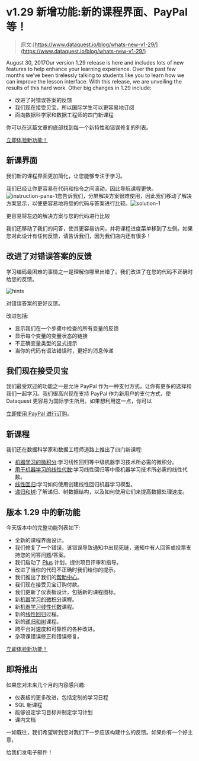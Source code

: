 # v1.29 新增功能:新的课程界面、PayPal 等！

> 原文:[https://www.dataquest.io/blog/whats-new-v1-29/](https://www.dataquest.io/blog/whats-new-v1-29/)

August 30, 2017Our version 1.29 release is here and includes lots of new features to help enhance your learning experience. Over the past few months we’ve been tirelessly talking to students like you to learn how we can improve the lesson interface. With this release, we are unveiling the results of this hard work. Other big changes in 1.29 include:

*   改进了对错误答案的反馈
*   我们现在接受贝宝，所以国际学生可以更容易地订阅
*   面向数据科学家和数据工程师的四门新课程

你可以在这篇文章的底部找到每一个新特性和错误修复的列表。

[立即体验新功能！](https://app.dataquest.io/login)

## 新课界面

我们新的课程界面更加简化，让您能够专注于学习。

我们已经让你更容易在代码和指令之间滚动，因此导航课程更快。![instruction-pane-1](../Images/d33c6910fc4fd357b53dd1ee9782dd0b.png)您告诉我们，分屏解决方案很难使用，因此我们移动了解决方案显示，以便更容易地将您的代码与答案进行比较。![solution-1](../Images/4315606a88640c6f880fe69c798995cb.png)

更容易将左边的解决方案与您的代码进行比较

我们还移动了我们的问答，使其更容易访问，并将课程进度菜单移到了左侧。如果您对此设计有任何反馈，请告诉我们，因为我们店内还有很多！

## 改进了对错误答案的反馈

学习编码最困难的事情之一是理解你哪里出错了。我们改进了在您的代码不正确时给您的反馈。

![hints](../Images/1d1a863c7c9692b66803d6975fc11129.png)

对错误答案的更好反馈。

改进包括:

*   显示我们在一个步骤中检查的所有变量的反馈
*   显示每个变量的变量状态的链接
*   不正确变量类型的显式提示
*   当你的代码有语法错误时，更好的消息传递

## 我们现在接受贝宝

我们最受欢迎的功能之一是允许 PayPal 作为一种支付方式，让你有更多的选择和我们一起学习。我们很高兴现在支持 PayPal 作为新用户的支付方式，使 Dataquest 更容易为国际学生所用。如果想利用这一点，你可以

[立即使用 PayPal 进行订购](https://www.dataquest.io/subscribe/)。

## 新课程

我们还在数据科学家和数据工程师道路上推出了四门新课程:

*   [机器学习的微积分](https://www.dataquest.io/course/calculus-for-machine-learning/):学习线性回归等中级机器学习技术所必需的微积分。
*   [用于机器学习的线性代数](https://www.dataquest.io/course/linear-algebra-for-machine-learning/):学习线性回归等中级机器学习技术所必需的线性代数。
*   [线性回归](https://www.dataquest.io/course/linear-regression-for-machine-learning):学习如何使用创建线性回归机器学习模型。
*   [递归和树](https://www.dataquest.io/course/recursion-and-tree-structures/):了解递归、树数据结构，以及如何使用它们来提高数据处理速度。

## 版本 1.29 中的新功能

今天版本中的完整功能列表如下:

*   全新的课程界面设计。
*   我们修复了一个错误，该错误导致通知中出现死链，通知中有人回答或投票支持您的问答问题/答案。
*   我们启动了 [Plus](https://www.dataquest.io/subscribe/) 计划，提供项目评审和指导。
*   改进了当你的代码不正确时我们给你的提示。
*   我们推出了我们的[帮助中心](https://support.dataquest.io/en)。
*   我们现在接受贝宝订购付款。
*   我们更新了仪表板设计，包括新的课程图标。
*   新[机器学习的微积分](https://www.dataquest.io/course/calculus-for-machine-learning/)课程。
*   新[机器学习线性代数](https://www.dataquest.io/course/linear-algebra-for-machine-learning/)课程。
*   新的[线性回归](https://www.dataquest.io/course/linear-regression-for-machine-learning)过程。
*   新的[递归和树](https://www.dataquest.io/course/recursion-and-tree-structures/)课程。
*   跨平台对速度和可靠性的各种改进。
*   杂项课错误修正和错误修复。

[立即体验新功能！](https://app.dataquest.io/login)

## 即将推出

如果您对未来几个月的内容感兴趣:

*   仪表板的更多改进，包括定制的学习日程
*   SQL 新课程
*   能够设定学习目标并制定学习计划
*   课内文档

一如既往，我们希望听到您对我们下一步应该构建什么的反馈。如果你有一个好主意，

给我们发电子邮件！